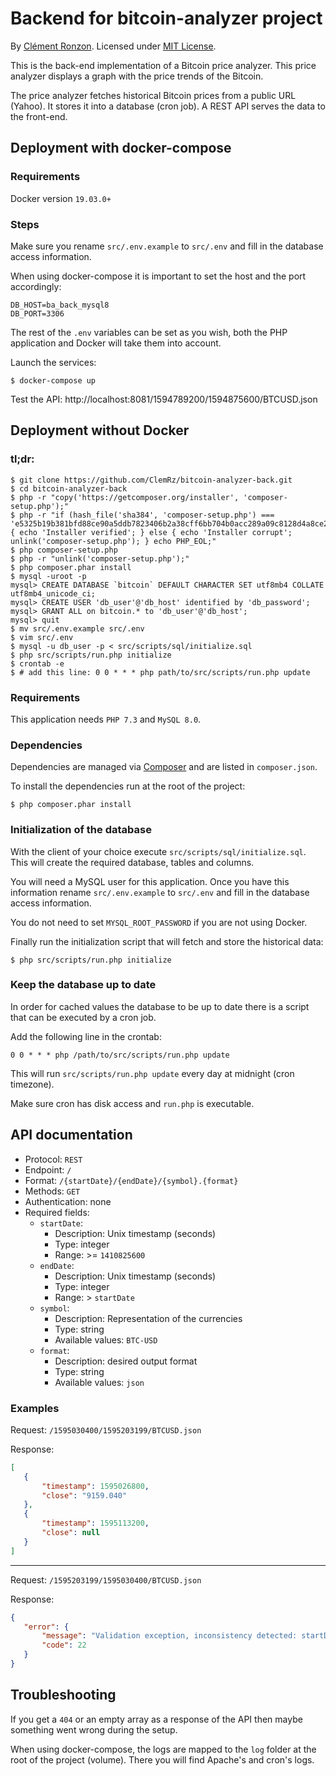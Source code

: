 # Backend for bitcoin-analyzer project

By [Clément Ronzon](https://www.linkedin.com/in/clemrz/). Licensed under [MIT License](https://choosealicense.com/licenses/mit/).

This is the back-end implementation of a Bitcoin price analyzer.
This price analyzer displays a graph with the price trends of the Bitcoin.

The price analyzer fetches historical Bitcoin prices from a public URL (Yahoo). It stores it into a database (cron job). A REST API serves the data to the front-end.

## Deployment with docker-compose

### Requirements

Docker version `19.03.0+`

### Steps

Make sure you rename `src/.env.example` to `src/.env` and fill in the database access information.

When using docker-compose it is important to set the host and the port accordingly:

```
DB_HOST=ba_back_mysql8
DB_PORT=3306
```

The rest of the `.env` variables can be set as you wish, both the PHP application and Docker will take them into account.

Launch the services:

```shell script
$ docker-compose up
```

Test the API: http://localhost:8081/1594789200/1594875600/BTCUSD.json

## Deployment without Docker

### tl;dr:

```shell script
$ git clone https://github.com/ClemRz/bitcoin-analyzer-back.git
$ cd bitcoin-analyzer-back
$ php -r "copy('https://getcomposer.org/installer', 'composer-setup.php');"
$ php -r "if (hash_file('sha384', 'composer-setup.php') === 'e5325b19b381bfd88ce90a5ddb7823406b2a38cff6bb704b0acc289a09c8128d4a8ce2bbafcd1fcbdc38666422fe2806') { echo 'Installer verified'; } else { echo 'Installer corrupt'; unlink('composer-setup.php'); } echo PHP_EOL;"
$ php composer-setup.php
$ php -r "unlink('composer-setup.php');"
$ php composer.phar install
$ mysql -uroot -p
mysql> CREATE DATABASE `bitcoin` DEFAULT CHARACTER SET utf8mb4 COLLATE utf8mb4_unicode_ci;
mysql> CREATE USER 'db_user'@'db_host' identified by 'db_password';
mysql> GRANT ALL on bitcoin.* to 'db_user'@'db_host';
mysql> quit
$ mv src/.env.example src/.env
$ vim src/.env
$ mysql -u db_user -p < src/scripts/sql/initialize.sql
$ php src/scripts/run.php initialize
$ crontab -e
$ # add this line: 0 0 * * * php path/to/src/scripts/run.php update
```
### Requirements

This application needs `PHP 7.3` and `MySQL 8.0`.

### Dependencies

Dependencies are managed via [Composer](https://getcomposer.org/) and are listed in `composer.json`.

To install the dependencies run at the root of the project:

```shell script
$ php composer.phar install
```

### Initialization of the database

With the client of your choice execute `src/scripts/sql/initialize.sql`.
This will create the required database, tables and columns.

You will need a MySQL user for this application.
Once you have this information rename `src/.env.example` to `src/.env` and fill in the database access information.

You do not need to set `MYSQL_ROOT_PASSWORD` if you are not using Docker.

Finally run the initialization script that will fetch and store the historical data:

```shell script
$ php src/scripts/run.php initialize
```

### Keep the database up to date

In order for cached values the database to be up to date there is a script that can be executed by a cron job.

Add the following line in the crontab:

```shell script
0 0 * * * php /path/to/src/scripts/run.php update
```

This will run `src/scripts/run.php update` every day at midnight (cron timezone).

Make sure cron has disk access and `run.php` is executable.

## API documentation

 - Protocol: `REST`
 - Endpoint: `/`
 - Format: `/{startDate}/{endDate}/{symbol}.{format}`
 - Methods: `GET`
 - Authentication: none
 - Required fields:
   * `startDate`:
     + Description: Unix timestamp (seconds)
     + Type: integer
     + Range: >= `1410825600`
   * `endDate`:
     + Description: Unix timestamp (seconds)
     + Type: integer
     + Range: > `startDate`
   * `symbol`:
     + Description: Representation of the currencies
     + Type: string
     + Available values: `BTC-USD`
   * `format`:
     + Description: desired output format
     + Type: string
     + Available values: `json`
 
 ### Examples
 
Request: `/1595030400/1595203199/BTCUSD.json`

Response: 
 ```json
[
    {
        "timestamp": 1595026800,
        "close": "9159.040"
    },
    {
        "timestamp": 1595113200,
        "close": null
    }
]
```
---
Request: `/1595203199/1595030400/BTCUSD.json`

Response: 
 ```json
{
    "error": {
        "message": "Validation exception, inconsistency detected: startDate is older than endDate",
        "code": 22
    }
}
```

## Troubleshooting

If you get a `404` or an empty array as a response of the API then maybe something went wrong during the setup.

When using docker-compose, the logs are mapped to the `log` folder at the root of the project (volume). There you will find Apache's and cron's logs.
